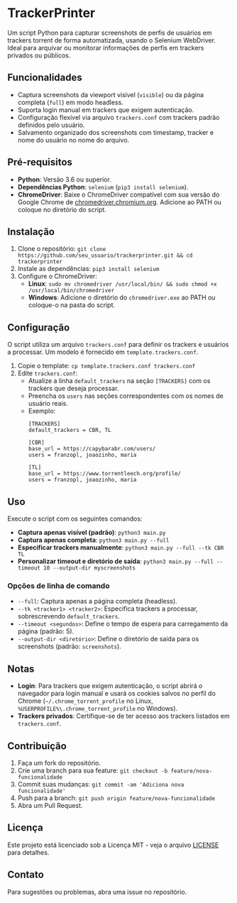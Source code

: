 # TrackerPrinter

Um script Python para capturar screenshots de perfis de usuários em trackers torrent de forma automatizada, usando o Selenium WebDriver. Ideal para arquivar ou monitorar informações de perfis em trackers privados ou públicos.

## Funcionalidades
- Captura screenshots da viewport visível (`visible`) ou da página completa (`full`) em modo headless.
- Suporta login manual em trackers que exigem autenticação.
- Configuração flexível via arquivo `trackers.conf` com trackers padrão definidos pelo usuário.
- Salvamento organizado dos screenshots com timestamp, tracker e nome do usuário no nome do arquivo.

## Pré-requisitos
- **Python**: Versão 3.6 ou superior.
- **Dependências Python**: `selenium` (`pip3 install selenium`).
- **ChromeDriver**: Baixe o ChromeDriver compatível com sua versão do Google Chrome de [chromedriver.chromium.org](https://chromedriver.chromium.org/downloads). Adicione ao PATH ou coloque no diretório do script.

## Instalação
1. Clone o repositório: `git clone https://github.com/seu_usuario/trackerprinter.git && cd trackerprinter`
2. Instale as dependências: `pip3 install selenium`
3. Configure o ChromeDriver:
   - **Linux**: `sudo mv chromedriver /usr/local/bin/ && sudo chmod +x /usr/local/bin/chromedriver`
   - **Windows**: Adicione o diretório do `chromedriver.exe` ao PATH ou coloque-o na pasta do script.

## Configuração
O script utiliza um arquivo `trackers.conf` para definir os trackers e usuários a processar. Um modelo é fornecido em `template.trackers.conf`.
1. Copie o template: `cp template.trackers.conf trackers.conf`
2. Edite `trackers.conf`:
   - Atualize a linha `default_trackers` na seção `[TRACKERS]` com os trackers que deseja processar.
   - Preencha os `users` nas seções correspondentes com os nomes de usuário reais.
   - Exemplo:
     ```
     [TRACKERS]
     default_trackers = CBR, TL

     [CBR]
     base_url = https://capybarabr.com/users/
     users = franzopl, joaozinho, maria

     [TL]
     base_url = https://www.torrentleech.org/profile/
     users = franzopl, joaozinho, maria
     ```

## Uso
Execute o script com os seguintes comandos:
- **Captura apenas visível (padrão)**: `python3 main.py`
- **Captura apenas completa**: `python3 main.py --full`
- **Especificar trackers manualmente**: `python3 main.py --full --tk CBR TL`
- **Personalizar timeout e diretório de saída**: `python3 main.py --full --timeout 10 --output-dir myscreenshots`

### Opções de linha de comando
- `--full`: Captura apenas a página completa (headless).
- `--tk <tracker1> <tracker2>`: Especifica trackers a processar, sobrescrevendo `default_trackers`.
- `--timeout <segundos>`: Define o tempo de espera para carregamento da página (padrão: 5).
- `--output-dir <diretório>`: Define o diretório de saída para os screenshots (padrão: `screenshots`).

## Notas
- **Login**: Para trackers que exigem autenticação, o script abrirá o navegador para login manual e usará os cookies salvos no perfil do Chrome (`~/.chrome_torrent_profile` no Linux, `%USERPROFILE%\.chrome_torrent_profile` no Windows).
- **Trackers privados**: Certifique-se de ter acesso aos trackers listados em `trackers.conf`.

## Contribuição
1. Faça um fork do repositório.
2. Crie uma branch para sua feature: `git checkout -b feature/nova-funcionalidade`
3. Commit suas mudanças: `git commit -am 'Adiciona nova funcionalidade'`
4. Push para a branch: `git push origin feature/nova-funcionalidade`
5. Abra um Pull Request.

## Licença
Este projeto está licenciado sob a Licença MIT - veja o arquivo [LICENSE](LICENSE) para detalhes.

## Contato
Para sugestões ou problemas, abra uma issue no repositório.